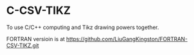# C-CSV-TIKZ
To use C/C++ computing and Tikz drawing powers together.




FORTRAN versioin is at 
        https://github.com/LiuGangKingston/FORTRAN-CSV-TIKZ.git
        
